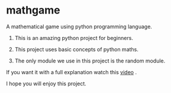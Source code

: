 # mathgame
A mathematical game using python programming language.

1. This is an amazing python project for beginners.

2. This project uses basic concepts of python maths.

3. The only module we use in this project is the random module.

If you want it with a full explanation watch this [video]([https://youtu.be/p9UKZ7Oeq7U](https://youtu.be/VBpzYkk7kTw)) .

I hope you will enjoy this project.
